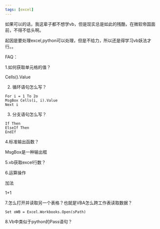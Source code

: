 ```yaml
---
tags: [excel]
---
```


如果可以的话，我这辈子都不想学vb，但是现实总是如此的残酷，在微软帝国面前，不得不低头啊。

起因是要处理excel,python可以处理，但是不给力，所以还是得学习vb妖法才行。。

FAQ：

1.如何获取单元格的值？

Cells().Value

2. 循环语句怎么写？

```
For i = 1 To 2o
MsgBox Cells(i, i).Value
Next i
```

3. 分支语句怎么写？
```
If Then
ElseIf Then
EndIf
```

4.标准输出函数？

MsgBox是一种输出框

5.vb获取excel行数？

6.运算操作

加法

1+1

7.怎么打开并读取另一个表格？也就是VBA怎么跨工作表读取数据？

```
Set oWB = Excel.Workbooks.Open(sPath)
```

8.Vb中类似于python的Pass语句？


